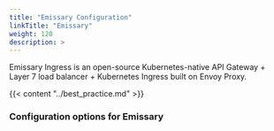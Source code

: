 ```yaml
---
title: "Emissary Configuration"
linkTitle: "Emissary"
weight: 120
description: >
---
```


Emissary Ingress is an open-source Kubernetes-native API Gateway + Layer 7 load balancer + Kubernetes Ingress built on Envoy Proxy.

{{< content "../best_practice.md" >}}

### Configuration options for Emissary
